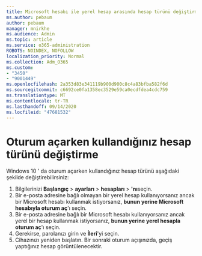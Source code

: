 ```yaml
---
title: Microsoft hesabı ile yerel hesap arasında hesap türünü değiştirme
ms.author: pebaum
author: pebaum
manager: mnirkhe
ms.audience: Admin
ms.topic: article
ms.service: o365-administration
ROBOTS: NOINDEX, NOFOLLOW
localization_priority: Normal
ms.collection: Adm_O365
ms.custom:
- "3450"
- "9001449"
ms.openlocfilehash: 2a353d83e341119b900d900c8c4a83bfba582f6d
ms.sourcegitcommit: c6692ce0fa1358ec3529e59ca0ecdfdea4cdc759
ms.translationtype: MT
ms.contentlocale: tr-TR
ms.lasthandoff: 09/14/2020
ms.locfileid: "47681532"
---
```

# <a name="change-the-account-type-that-you-sign-in-with"></a>Oturum açarken kullandığınız hesap türünü değiştirme

Windows 10 ' da oturum açarken kullandığınız hesap türünü aşağıdaki şekilde değiştirebilirsiniz:

1. Bilgilerinizi **Başlangıç**  >  **ayarları**  >  **hesapları**  >  **'nı**seçin.
2. Bir e-posta adresine bağlı olmayan bir yerel hesap kullanıyorsanız ancak bir Microsoft hesabı kullanmak istiyorsanız, **bunun yerine Microsoft hesabıyla oturum aç**'ı seçin.
3. Bir e-posta adresine bağlı bir Microsoft hesabı kullanıyorsanız ancak yerel bir hesap kullanmak istiyorsanız, **bunun yerine yerel hesapla oturum aç**'ı seçin.
4. Gerekirse, parolanızı girin ve **İleri**'yi seçin.
5. Cihazınızı yeniden başlatın. Bir sonraki oturum açışınızda, geçiş yaptığınız hesap görüntülenecektir.
